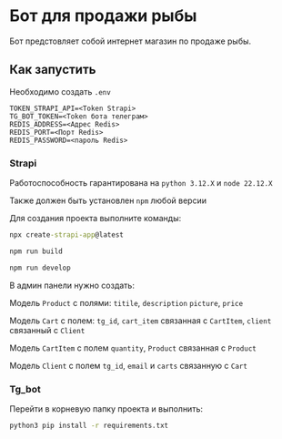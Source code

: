 # Бот для продажи рыбы

Бот предстовляет собой интернет магазин по продаже рыбы.

## Как запустить

Необходимо создать `.env`

```.env
TOKEN_STRAPI_API=<Token Strapi>
TG_BOT_TOKEN=<Token бота телеграм>
REDIS_ADDRESS=<Адрес Redis>
REDIS_PORT=<Порт Redis>
REDIS_PASSWORD=<пароль Redis>

```

### Strapi

Работоспособность гарантирована на `python 3.12.X` и `node 22.12.X`

Также должен быть установлен `npm` любой версии

Для создания проекта выполните команды:

```cmd
npx create-strapi-app@latest
```

```cmd
npm run build
```

```cmd
npm run develop
```

В админ панели нужно создать:

Модель `Product` с полями: `titile`, `description` `picture`, `price`

Модель `Cart` с полем: `tg_id`, `cart_item` связанная с `CartItem`, `client` связанный с `Client`

Модель `CartItem` с полем `quantity`, `Product` связанная с `Product`

Модель `Client` с полем `tg_id`, `email` и `carts` связанную с `Cart`

### Tg_bot

Перейти в корневую папку проекта и выполнить:

```cmd
python3 pip install -r requirements.txt
```
